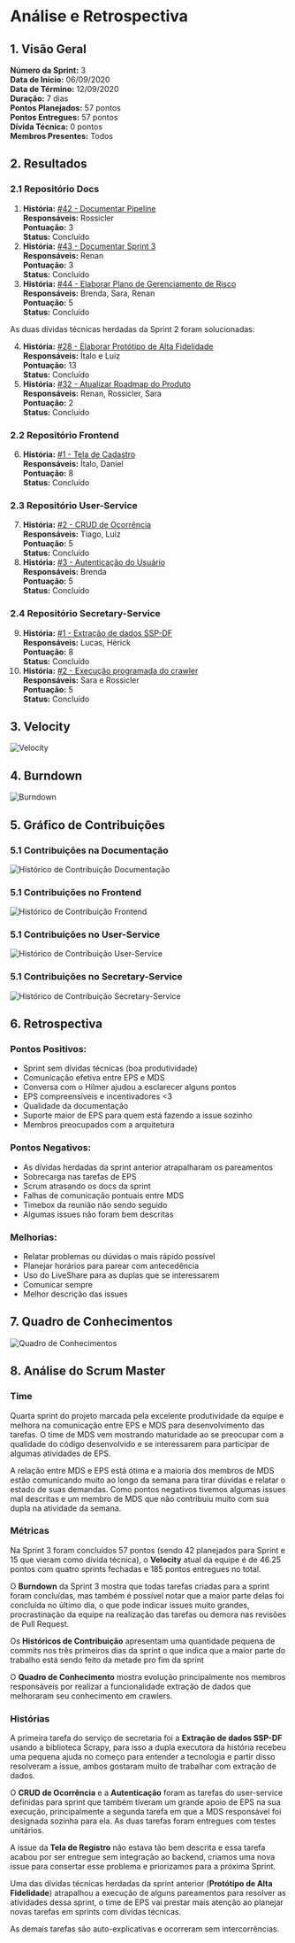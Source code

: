 # Análise e Retrospectiva

## 1. Visão Geral
**Número da Sprint:** 3    
**Data de Início:** 06/09/2020    
**Data de Término:** 12/09/2020   
**Duração:** 7 dias  
**Pontos Planejados:** 57 pontos  
**Pontos Entregues:** 57 pontos  
**Dívida Técnica:** 0 pontos  
**Membros Presentes:** Todos

## 2. Resultados
### 2.1 Repositório Docs
1. **História:** [#42 - Documentar Pipeline](https://github.com/fga-eps-mds/2020.1-stay-safe-docs/issues/42)    
**Responsáveis:** Rossicler    
**Pontuação:** 3  
**Status:** Concluído
2. **História:** [#43 - Documentar Sprint 3](https://github.com/fga-eps-mds/2020.1-stay-safe-docs/issues/43)    
**Responsáveis:** Renan  
**Pontuação:** 3  
**Status:** Concluído
3. **História:** [#44 - Elaborar Plano de Gerenciamento de Risco](https://github.com/fga-eps-mds/2020.1-stay-safe-docs/issues/44)    
**Responsáveis:** Brenda, Sara, Renan  
**Pontuação:** 5   
**Status:** Concluído

As duas dívidas técnicas herdadas da Sprint 2 foram solucionadas:  

4. **História:** [#28 - Elaborar Protótipo de Alta Fidelidade](https://github.com/fga-eps-mds/2020.1-stay-safe-docs/issues/28)  
**Responsáveis:** Ítalo e Luiz  
**Pontuação:** 13  
**Status:** Concluído
5. **História:** [#32 - Atualizar Roadmap do Produto](https://github.com/fga-eps-mds/2020.1-stay-safe-docs/issues/32)  
**Responsáveis:** Renan, Rossicler, Sara  
**Pontuação:** 2  
**Status:** Concluído

### 2.2 Repositório Frontend
6. **História:** [#1 - Tela de Cadastro](https://github.com/fga-eps-mds/2020.1-stay-safe-front-end/issues/1)    
**Responsáveis:** Ítalo, Daniel  
**Pontuação:** 8   
**Status:** Concluído

### 2.3 Repositório User-Service
7. **História:** [#2 - CRUD de Ocorrência](https://github.com/fga-eps-mds/2020.1-stay-safe-user-service/issues/2)    
**Responsáveis:** Tiago, Luiz  
**Pontuação:** 5  
**Status:** Concluído
8. **História:** [#3 - Autenticação do Usuário](https://github.com/fga-eps-mds/2020.1-stay-safe-user-service/issues/3)    
**Responsáveis:** Brenda  
**Pontuação:** 5  
**Status:** Concluído

### 2.4 Repositório Secretary-Service
9. **História:** [#1 - Extração de dados SSP-DF](https://github.com/fga-eps-mds/2020.1-stay-safe-secretary-service/issues/1)    
**Responsáveis:** Lucas, Hérick  
**Pontuação:** 8  
**Status:** Concluído
10. **História:** [#2 - Execução programada do crawler](https://github.com/fga-eps-mds/2020.1-stay-safe-secretary-service/issues/2)    
**Responsáveis:** Sara e Rossicler  
**Pontuação:** 5  
**Status:** Concluído

## 3. Velocity
![Velocity](../../images/sprints/sprint-3/Velocity.png "Velocity")

## 4. Burndown
![Burndown](../../images/sprints/sprint-3/Burndown.png "Burndown")


## 5. Gráfico de Contribuições

### 5.1 Contribuições na Documentação
![Histórico de Contribuição Documentação](../../images/sprints/sprint-3/ContributionGraph-Docs.png "Histórico de Contribuição Documentação")

### 5.1 Contribuições no Frontend
![Histórico de Contribuição Frontend](../../images/sprints/sprint-3/ContributionGraph-Frontend.png "Histórico de Contribuição Frontend")

### 5.1 Contribuições no User-Service
![Histórico de Contribuição User-Service](../../images/sprints/sprint-3/ContributionGraph-User.png "Histórico de Contribuição User-Service")

### 5.1 Contribuições no Secretary-Service
![Histórico de Contribuição Secretary-Service](../../images/sprints/sprint-3/ContributionGraph-Secretary.png "Histórico de Contribuição Secretary-Service")

## 6. Retrospectiva
### Pontos Positivos:
* Sprint sem dívidas técnicas (boa produtividade)
* Comunicação efetiva entre EPS e MDS
* Conversa com o Hilmer ajudou a esclarecer alguns pontos
* EPS compreensíveis e incentivadores <3
* Qualidade da documentação
* Suporte maior de EPS para quem está fazendo a issue sozinho
* Membros preocupados com a arquitetura

### Pontos Negativos:
* As dívidas herdadas da sprint anterior atrapalharam os pareamentos 
* Sobrecarga nas tarefas de EPS
* Scrum atrasando os docs da sprint
* Falhas de comunicação pontuais entre MDS
* Timebox da reunião não sendo seguido
* Algumas issues não foram bem descritas

### Melhorias:
* Relatar problemas ou dúvidas o mais rápido possível
* Planejar horários para parear com antecedência
* Uso do LiveShare para as duplas que se interessarem
* Comunicar sempre 
* Melhor descrição das issues

## 7. Quadro de Conhecimentos
![Quadro de Conhecimentos](../../images/sprints/sprint-3/KnowledgeBoard.png "Quadro de Conhecimentos")

## 8. Análise do Scrum Master
### Time
Quarta sprint do projeto marcada pela excelente produtividade da equipe e melhora na comunicação entre EPS e MDS para desenvolvimento das tarefas. O time de MDS vem mostrando maturidade ao se preocupar com a qualidade do código desenvolvido e se interessarem para participar de algumas atividades de EPS.

A relação entre MDS e EPS está ótima e a maioria dos membros de MDS estão comunicando muito ao longo da semana para tirar dúvidas e relatar o estado de suas demandas. Como pontos negativos tivemos algumas issues mal descritas e um membro de MDS que não contribuiu muito com sua dupla na atividade da semana. 

### Métricas
Na Sprint 3 foram concluídos 57 pontos (sendo 42 planejados para Sprint e 15 que vieram como dívida técnica), o **Velocity** atual da equipe é de 46.25 pontos com quatro sprints fechadas e 185 pontos entregues no total.

O **Burndown** da Sprint 3 mostra que todas tarefas criadas para a sprint foram concluídas, mas também é possível notar que a maior parte delas foi concluída no último dia, o que pode indicar issues muito grandes, procrastinação da equipe na realização das tarefas ou demora nas revisões de Pull Request.

Os **Históricos de Contribuição** apresentam uma quantidade pequena de commits nos três primeiros dias da sprint o que indica que a maior parte do trabalho está sendo feito da metade pro fim da sprint

O **Quadro de Conhecimento** mostra evolução principalmente nos membros responsáveis por realizar a funcionalidade extração de dados que melhoraram seu conhecimento em crawlers.

### Histórias
A primeira tarefa do serviço de secretaria foi a **Extração de dados SSP-DF** usando a biblioteca Scrapy, para isso a dupla executora da história recebeu uma pequena ajuda no começo para entender a tecnologia e partir disso resolveram a issue, ambos gostaram muito de trabalhar com extração de dados.

O **CRUD de Ocorrência** e a **Autenticação** foram as tarefas do user-service definidas para sprint que também tiveram um grande apoio de EPS na sua execução, principalmente a segunda tarefa em que a MDS responsável foi designada sozinha para ela. As duas tarefas foram entregues com testes unitários.

A issue da **Tela de Registro** não estava tão bem descrita e essa tarefa acabou por ser entregue sem integração ao backend, criamos uma nova issue para consertar esse problema e priorizamos para a próxima Sprint.

Uma das dívidas técnicas herdadas da sprint anterior (**Protótipo de Alta Fidelidade**) atrapalhou a execução de alguns pareamentos para resolver as atividades dessa sprint, o time de EPS vai prestar mais atenção ao planejar novas tarefas em sprints com dívidas técnicas.

As demais tarefas são auto-explicativas e ocorreram sem intercorrências.